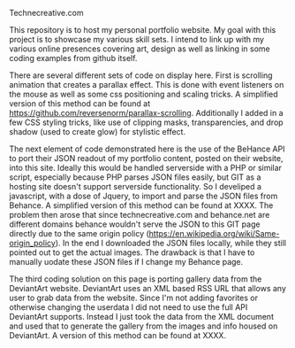 Technecreative.com

This repository is to host my personal portfolio website. My goal with this project is to showcase my various skill sets. I intend to link up with my various online presences covering art, design as well as linking in some coding examples from github itself.

There are several different sets of code on display here. First is scrolling animation that creates a parallax effect. This is done with event listeners on the mouse as well as some css positioning and scaling tricks. A simplified version of this method can be found at https://github.com/reversenorm/parallax-scrolling. Additionally I added in a few CSS styling tricks, like use of clipping masks, transparencies, and drop shadow (used to create glow) for stylistic effect.

The next element of code demonstrated here is the use of the BeHance API to port their JSON readout of my portfolio content, posted on their website, into this site. Ideally this would be handled serverside with a PHP or similar script, especially because PHP parses JSON files easily, but GIT as a hosting site doesn't support serverside functionality. So I develiped a javascript, with a dose of Jquery, to import and parse the JSON files from Behance. A simplified version of this method can be found at XXXX.  The problem then arose that since technecreative.com and behance.net are different domains behance wouldn't serve the JSON to this GIT page directly due to the same origin policy (https://en.wikipedia.org/wiki/Same-origin_policy). In the end I downloaded the JSON files locally, while they still pointed out to get the actual images. The drawback is that I have to manually uodate these JSON files if I change my Behance page. 

The third coding solution on this page is porting gallery data from the DeviantArt website. DeviantArt uses an XML based RSS URL that allows any user to grab data from the website. Since I'm not adding favorites or otherwise changing the userdata I did not need to use the full API DeviantArt supports. Instead I just took the data from the XML document and used that to generate the gallery from the images and info housed on DeviantArt. A version of this method can be found at XXXX.


